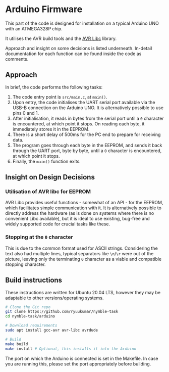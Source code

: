 # Arduino Firmware

This part of the code is designed for installation on a typical Arduino UNO with an ATMEGA328P chip.

It utilises the AVR build tools and the [AVR Libc](https://www.nongnu.org/avr-libc/) library.

Approach and insight on some decisions is listed underneath. In-detail documentation for each function can be found inside the code as comments.

## Approach

In brief, the code performs the following tasks:

1. The code entry point is `src/main.c`, at `main()`.
2. Upon entry, the code initialises the UART serial port available via the USB-B connection on the Arduino UNO. It is alternatively possible to use pins 0 and 1.
3. After initialisation, it reads in bytes from the serial port until a `0` character is encountered, at which point it stops. On reading each byte, it immediately stores it in the EEPROM.
4. There is a short delay of 500ms for the PC end to prepare for receiving data.
5. The program goes through each byte in the EEPROM, and sends it back through the UART port, byte by byte, until a `0` character is encountered, at which point it stops.
6. Finally, the `main()` function exits.

## Insight on Design Decisions

### Utilisation of AVR libc for EEPROM

AVR Libc provides useful functions - somewhat of an API - for the EEPROM, which facilitates simple communication with it. It is alternatively possible to directly address the hardware (as is done on systems where there is no convenient Libc available), but it is ideal to use existing, bug-free and widely supported code for crucial tasks like these.

### Stopping at the `0` character

This is due to the common format used for ASCII strings. Considering the text also had multiple lines, typical separators like `\n`/`\r` were out of the picture, leaving only the terminating `0` character as a viable and compatible stopping character.

## Build instructions

These instructions are written for Ubuntu 20.04 LTS, however they may be adaptable to other versions/operating systems.

```bash
# Clone the Git repo
git clone https://github.com/ryuukumar/nymble-task
cd nymble-task/arduino

# Download requirements
sudo apt install gcc-avr avr-libc avrdude

# Build
make build
make install # Optional, this installs it into the Arduino
```

The port on which the Arduino is connected is set in the Makefile. In case you are running this, please set the port appropriately before building.
